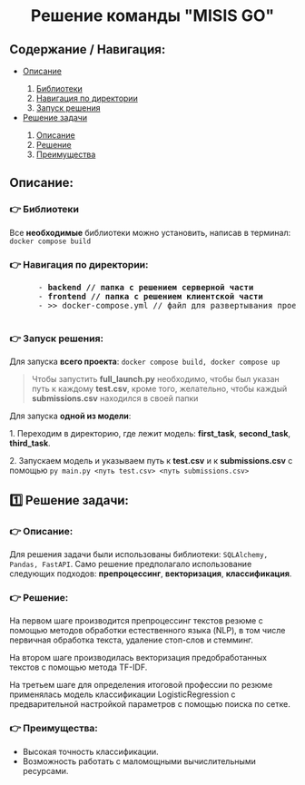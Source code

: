 <body>
  <h1 align='center'>Решение команды "MISIS GO"</h1>
  <p align='center'></p>
  <div>
    <h2>Содержание / Навигация:</h2>
    <ul>
      <li><a href='#11'>Описание</a></li>
      <ol>
        <li><a href='#12'>Библиотеки</a></li>
        <li><a href='#13'>Навигация по директории</a></li>
        <li><a href='#14'>Запуск решения</a></li>
      </ol>
      <li><a href='#21'>Решение задачи</a></li>
      <ol>
        <li><a href='#22'>Описание</a></li>
        <li><a href='#23'>Решение</a></li>
        <li><a href='#24'>Преимущества</a></li>
      </ol>
    </ul>
  </div>
  <div>
    <h2 id='11'>Описание:</h2>
    <h3 id='12'>👉 Библиотеки</h3>
    <p>Все <b>необходимые</b> библиотеки можно установить, написав в терминал: <code>docker compose build</code></p>
    <h3 id='13'>👉 Навигация по директории:</h3>
    <pre>
      - <b>backend // папка с решением серверной части</b>
      - <b>frontend // папка с решением клиентской части</b>
      - >> docker-compose.yml // файл для развертывания проекта
    </pre>
    <h3 id='14'>👉 Запуск решения:</h3>
    <p>Для запуска <b>всего проекта</b>: <code>docker compose build, docker compose up</code></p>
    <blockquote>Чтобы запустить <b>full_launch.py</b> необходимо, чтобы был указан путь к каждому <b>test.csv</b>, кроме того, желательно, чтобы каждый <b>submissions.csv</b> находился в своей папки</blockquote>
    <p>Для запуска <b>одной из модели</b>:</p>
    <p>
      1. Переходим в директорию, где лежит модель: <b>first_task</b>, <b>second_task</b>, <b>third_task</b>. </p>
     <p> 2. Запускаем модель и указываем путь к <b>test.csv</b> и к <b>submissions.csv</b> с помощью <code>py main.py <путь test.csv> <путь submissions.csv></code>
    </p>
  </div>
  <div>
    <h2 id='21'>1️⃣ Решение задачи:</h2>
    <h3 id='22'>👉 Описание:</h3>
        <p>Для решения задачи были использованы библиотеки: <code>SQLAlchemy, Pandas, FastAPI</code>. Само решение предполагало использование следующих подходов: <b>препроцессинг</b>, <b>векторизация</b>, <b>классификация</b>.</p>
    <h3 id='23'>👉 Решение:</h3>
    <p>На первом шаге производится препроцессинг текстов резюме с помощью методов обработки естественного языка (NLP), в том числе первичная обработка текста, удаление стоп-слов и стемминг.</p>
    <p>На втором шаге производилась векторизация предобработанных текстов с помощью метода TF-IDF.</p>
    <p>На третьем шаге для определения итоговой профессии по резюме применялась модель классификации LogisticRegression с предварительной настройкой параметров с помощью поиска по сетке.</p>
    <h3 id='24'>👉 Преимущества:</h3>
    <ul>
      <li>Высокая точность классификации.</li>
      <li>Возможность работать с маломощными вычислительными ресурсами.</li>
    </ul>
  </div>
</body>
